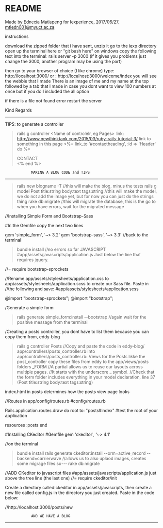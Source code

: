 # README

Made by Ednecia Matlapeng for Iexperience, 2017/06/27.
mtledn001@myuct.ac.za

instructions

download the zipped folder that i have sent,
unzip it
go to the iexp directory
open up the terminal here or "git bash here" on windows
copy the following text into the terminal:  rails server -p 3000
(if it gives you problems just change the 3000, another program may be using the port)

then go to your browser of choice (I like chrome)
type: http://localhost:3000/
or : http://localhost:3000/welcome/index
you will see the webbie that I made
There is an image of me and my name at the top
followed by a tab that I made in case you dont want to view 100 numbers at once
but if you do I included the all option

if there is a file not found error restart the server

Kind Regards
****************************************************************************************************

TIPS: 
to generate a controller
>	rails g controller <Name of controlelr, eg Pages> <name of pages: about contact home>
link: http://www.newthinktank.com/2015/03/ruby-rails-tutorial-3/
link to something in this page
>    <%= link_to '#contactheading', :id => 'Header' do %> <div id="headerlogo" onclick="toContact()">CONTACT</div> <% end %>

				MAKING A BLOG CODE and TIPS
****************************************************************************************************
> 	rails new blogname -T
//this will make the blog, minus the tests
> 	rails g model Post title:string body:text tags:string
//this will make the model, we do not add the image yet, but for now you can just do the strings thing
>	rake db:migrate
//this will migrate the database, this is the go to when you have errors, wait for the migrated message

//Installing Simple Form and Bootstrap-Sass

#In the Gemfile copy the next two lines

gem 'simple_form', '~> 3.2'
gem 'bootstrap-sass', '~> 3.3'
//back to the terminal
>	bundle install
//no errors so far
JAVASCRIPT 
#app/assets/javascripts/application.js
Just below the line that requires jquery.

//= require bootstrap-sprockets

//Rename app/assets/stylesheets/application.css to app/assets/stylesheets/application.scss to create our Sass file. Paste in    //the following and save:
#app/assets/stylesheets/application.scss

@import "bootstrap-sprockets";
@import "bootstrap";

/Generate a simple form
>	rails generate simple_form:install --bootstrap
//again wait for the positive message from the terminal

/Creating a posts controller, you dont have to list them because you can copy them from, eddy-blog


> 	rails g controller Posts
//Copy and paste the code in eddy-blog/ app/controllers/posts_controller.rb into app/controllers/posts_controller.rb:
Views for the Posts
likke the post_controller copy these files from eddy to the app/views/posts folders
	_FORM
//A partial allows us to reuse our layouts across multiple pages. 
//It starts with the underscore _ symbol.
//Check that the form folder includes everything in your model declaration, line 37 (Post title:string body:text tags:string)

index.html in posts determines how the posts view page looks

//Routes in app/config/routes.rb
#config/routes.rb

Rails.application.routes.draw do
  root to: "posts#index" #test the root of your application

  resources :posts
end

#Installing CKeditor
#Gemfile
gem 'ckeditor', '~> 4.1'

//on the terminal
>	bundle install
>	rails generate ckeditor:install --orm=active_record --backend=carrierwave
//allows us to also uplaod images, creates some migrage files so---
>	rake db:migrate

//ADD CKeditor to javascript files
#app/assets/javascripts/application.js
just above the tree line (the last one)
//= require ckeditor/init

Create a directory called ckeditor in app/assets/javascripts, then create a new file called config.js in the directory you just created. Paste in the code below:

//http://localhost:3000/posts/new

				AND WE HAVE A BLOG
****************************************************************************************************